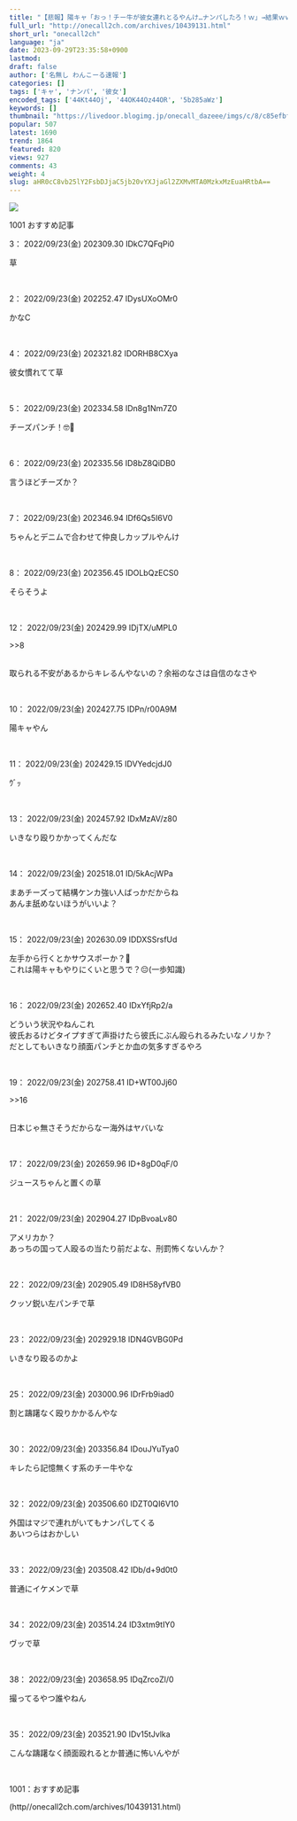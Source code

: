 ```yaml
---
title: "【悲報】陽キャ「おっ！チー牛が彼女連れとるやんけ…ナンパしたろ！ｗ」→結果ｗｗｗｗ "
full_url: "http://onecall2ch.com/archives/10439131.html"
short_url: "onecall2ch"
language: "ja"
date: 2023-09-29T23:35:58+0900
lastmod: 
draft: false
author: ['名無し わんこーる速報']
categories: []
tags: ['キャ', 'ナンパ', '彼女']
encoded_tags: ['44Kt44Oj', '44OK44Oz44OR', '5b285aWz']
keywords: []
thumbnail: "https://livedoor.blogimg.jp/onecall_dazeee/imgs/c/8/c85efbf1.png"
popular: 507
latest: 1690
trend: 1864
featured: 820
views: 927
comments: 43
weight: 4
slug: aHR0cC8vb25lY2FsbDJjaC5jb20vYXJjaGl2ZXMvMTA0MzkxMzEuaHRtbA==
---
```


![](https://livedoor.blogimg.jp/onecall_dazeee/imgs/c/8/c85efbf1.png)

<div> <p class='name2'> 1001 おすすめ記事</p> <p class='name2'>3： 2022/09/23(金) 202309.30 IDkC7QFqPi0</p><p class='onecall'> 草 <br></p><br> <p class='name2'>2： 2022/09/23(金) 202252.47 IDysUXoOMr0</p><p class='onecall'> かなC <br></p><br> <p class='name2'>4： 2022/09/23(金) 202321.82 IDORHB8CXya</p><p class='onecall'> 彼女慣れてて草 <br></p><br> <p class='name2'>5： 2022/09/23(金) 202334.58 IDn8g1Nm7Z0</p><p class='onecall'> チーズパンチ！🤓👊 <br></p><br> <p class='name2'>6： 2022/09/23(金) 202335.56 ID8bZ8QiDB0</p><p class='onecall'> 言うほどチーズか？ <br></p><br> <p class='name2'>7： 2022/09/23(金) 202346.94 IDf6Qs5I6V0</p><p class='onecall'> ちゃんとデニムで合わせて仲良しカップルやんけ <br></p><br> <p class='name2'>8： 2022/09/23(金) 202356.45 IDOLbQzECS0</p><p class='onecall'> そらそうよ <br></p><br> <p class='name2'>12： 2022/09/23(金) 202429.99 IDjTX/uMPL0</p><p class='onecall'> <p class='anchor'>>>8</p> <br> 取られる不安があるからキレるんやないの？余裕のなさは自信のなさや <br></p><br> <p class='name2'>10： 2022/09/23(金) 202427.75 IDPn/r00A9M</p><p class='onecall'> 陽キャやん <br></p><br> <p class='name2'>11： 2022/09/23(金) 202429.15 IDVYedcjdJ0</p><p class='onecall'> ｳﾞｯ <br></p><br> <p class='name2'>13： 2022/09/23(金) 202457.92 IDxMzAV/z80</p><p class='onecall'> いきなり殴りかかってくんだな <br></p><br> <p class='name2'>14： 2022/09/23(金) 202518.01 ID/5kAcjWPa</p><p class='onecall'> まあチーズって結構ケンカ強い人ばっかだからね <br> あんま舐めないほうがいいよ？ <br></p><br> <p class='name2'>15： 2022/09/23(金) 202630.09 IDDXSSrsfUd</p><p class='onecall'> 左手から行くとかサウスポーか？🤕 <br> これは陽キャもやりにくいと思うで？😔(一歩知識) <br></p><br> <p class='name2'>16： 2022/09/23(金) 202652.40 IDxYfjRp2/a</p><p class='onecall'> どういう状況やねんこれ <br> 彼氏おるけどタイプすぎて声掛けたら彼氏にぶん殴られるみたいなノリか？ <br> だとしてもいきなり顔面パンチとか血の気多すぎるやろ <br></p><br> <p class='name2'>19： 2022/09/23(金) 202758.41 ID+WT00Jj60</p><p class='onecall'> <p class='anchor'>>>16</p> <br> 日本じゃ無さそうだからなー海外はヤバいな <br></p><br> <p class='name2'>17： 2022/09/23(金) 202659.96 ID+8gD0qF/0</p><p class='onecall'> ジュースちゃんと置くの草 <br></p><br> <p class='name2'>21： 2022/09/23(金) 202904.27 IDpBvoaLv80</p><p class='onecall'> アメリカか？ <br> あっちの国って人殴るの当たり前だよな、刑罰怖くないんか？ <br></p><br> <p class='name2'>22： 2022/09/23(金) 202905.49 ID8H58yfVB0</p><p class='onecall'> クッソ鋭い左パンチで草 <br></p><br> <p class='name2'>23： 2022/09/23(金) 202929.18 IDN4GVBG0Pd</p><p class='onecall'> いきなり殴るのかよ <br></p><br> <p class='name2'>25： 2022/09/23(金) 203000.96 IDrFrb9iad0</p><p class='onecall'> 割と躊躇なく殴りかかるんやな <br></p><br> <p class='name2'>30： 2022/09/23(金) 203356.84 IDouJYuTya0</p><p class='onecall'> キレたら記憶無くす系のチー牛やな <br></p><br> <p class='name2'>32： 2022/09/23(金) 203506.60 IDZT0QI6V10</p><p class='onecall'> 外国はマジで連れがいてもナンパしてくる <br> あいつらはおかしい <br></p><br> <p class='name2'>33： 2022/09/23(金) 203508.42 IDb/d+9d0t0</p><p class='onecall'> 普通にイケメンで草 <br></p><br> <p class='name2'>34： 2022/09/23(金) 203514.24 ID3xtm9tIY0</p><p class='onecall'> ヴッで草 <br></p><br> <p class='name2'>38： 2022/09/23(金) 203658.95 IDqZrcoZl/0</p><p class='onecall'> 撮ってるやつ誰やねん <br></p><br> <p class='name2'>35： 2022/09/23(金) 203521.90 IDv15tJvlka</p><p class='onecall'> こんな躊躇なく顔面殴れるとか普通に怖いんやが <br></p><br> <p class='name2'>1001：おすすめ記事</p> </div>

(http//onecall2ch.com/archives/10439131.html)
